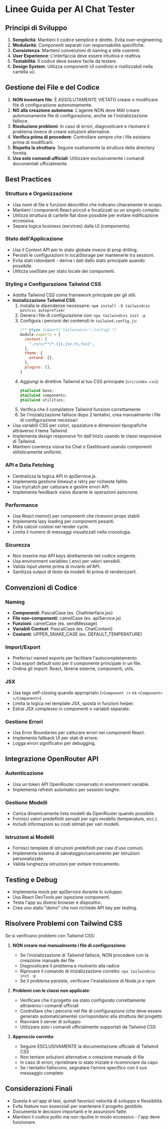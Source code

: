# Linee Guida per AI Chat Tester

## Principi di Sviluppo
1. **Semplicità**: Mantieni il codice semplice e diretto. Evita over-engineering.
2. **Modularità**: Componenti separati con responsabilità specifiche.
3. **Consistenza**: Mantieni convenzioni di naming e stile coerenti.
4. **User Experience**: L'interfaccia deve essere intuitiva e reattiva.
5. **Testabilità**: Il codice deve essere facile da testare.
6. **Design System**: Utilizza componenti UI condivisi e riutilizzabili nella cartella ui/.

## Gestione dei File e del Codice
1. **NON inventare file**: È ASSOLUTAMENTE VIETATO creare o modificare file di configurazione autonomamente.
2. **NO alla creazione autonoma**: L'agente NON deve MAI creare autonomamente file di configurazione, anche se l'inizializzazione fallisce.
3. **Risoluzione problemi**: In caso di errori, diagnosticare e risolvere il problema invece di creare soluzioni alternative.
4. **Verifica prima di procedere**: Controllare sempre che i file esistano prima di modificarli.
5. **Rispetta la struttura**: Seguire esattamente la struttura della directory fornita.
6. **Usa solo comandi ufficiali**: Utilizzare esclusivamente i comandi documentati ufficialmente.

## Best Practices

### Struttura e Organizzazione
- Usa nomi di file e funzioni descrittivi che indicano chiaramente lo scopo.
- Mantieni i componenti React piccoli e focalizzati su un singolo compito.
- Utilizza struttura di cartelle flat dove possibile per evitare nidificazione eccessiva.
- Separa logica business (services) dalla UI (components).

### Stato dell'Applicazione
- Usa il Context API per lo stato globale invece di prop drilling.
- Persisti le configurazioni in localStorage per mantenerle tra sessioni.
- Evita stati ridondanti - deriva i dati dallo stato principale quando possibile.
- Utilizza useState per stato locale dei componenti.

### Styling e Configurazione Tailwind CSS
- Adotta Tailwind CSS come framework principale per gli stili.
- **Inizializzazione Tailwind CSS**:
  1. Installa le dipendenze necessarie: `npm install -D tailwindcss postcss autoprefixer`
  2. Genera i file di configurazione con: `npx tailwindcss init -p`
  3. Configura i percorsi dei contenuti in `tailwind.config.js`:
     ```js
     /** @type {import('tailwindcss').Config} */
     module.exports = {
       content: [
         "./src/**/*.{js,jsx,ts,tsx}",
       ],
       theme: {
         extend: {},
       },
       plugins: [],
     }
     ```
  4. Aggiungi le direttive Tailwind al tuo CSS principale (`src/index.css`):
     ```css
     @tailwind base;
     @tailwind components;
     @tailwind utilities;
     ```
  5. Verifica che il compilatore Tailwind funzioni correttamente
  6. Se l'inizializzazione fallisce dopo 2 tentativi, crea manualmente i file di configurazione necessari
- Usa variabili CSS per colori, spaziature e dimensioni tipografiche attraverso il tema Tailwind.
- Implementa design responsive fin dall'inizio usando le classi responsive di Tailwind.
- Mantieni coerenza visiva tra Chat e Dashboard usando componenti stilisticamente uniformi.

### API e Data Fetching
- Centralizza la logica API in apiService.js.
- Implementa gestione timeout e retry per richieste fallite.
- Usa try/catch per catturare e gestire errori API.
- Implementa feedback visivo durante le operazioni asincrone.

### Performance
- Usa React.memo() per componenti che ricevono props stabili.
- Implementa lazy loading per componenti pesanti.
- Evita calcoli costosi nei render cycle.
- Limita il numero di messaggi visualizzati nella cronologia.

### Sicurezza
- Non inserire mai API keys direttamente nel codice sorgente.
- Usa environment variables (.env) per valori sensibili.
- Valida input utente prima di inviarlo all'API.
- Sanitizza output di testo da modelli AI prima di renderizzarli.

## Convenzioni di Codice

### Naming
- **Componenti**: PascalCase (es. ChatInterface.jsx)
- **File non-componenti**: camelCase (es. apiService.js)
- **Funzioni**: camelCase (es. sendMessage)
- **Variabili Context**: PascalCase (es. ChatContext)
- **Costanti**: UPPER_SNAKE_CASE (es. DEFAULT_TEMPERATURE)

### Import/Export
- Preferisci named exports per facilitare l'autocompletamento.
- Usa export default solo per il componente principale in un file.
- Ordina gli import: React, librerie esterne, componenti, utils.

### JSX
- Usa tags self-closing quando appropriato (`<Component />` vs `<Component></Component>`).
- Limita la logica nei template JSX, sposta in funzioni helper.
- Estrai JSX complesso in componenti o variabili separate.

### Gestione Errori
- Usa Error Boundaries per catturare errori nei componenti React.
- Implementa fallback UI per stati di errore.
- Logga errori significativi per debugging.

## Integrazione OpenRouter API

### Autenticazione
- Usa un token API OpenRouter conservato in environment variable.
- Implementa refresh automatico per sessioni lunghe.

### Gestione Modelli
- Carica dinamicamente lista modelli da OpenRouter quando possibile.
- Fornisci valori predefiniti sensati per ogni modello (temperature, ecc.).
- Includi informazioni su costi stimati per vari modelli.

### Istruzioni ai Modelli
- Fornisci template di istruzioni predefiniti per casi d'uso comuni.
- Implementa sistema di salvataggio/caricamento per istruzioni personalizzate.
- Valida lunghezza istruzioni per evitare troncamento.

## Testing e Debug
- Implementa mock per apiService durante lo sviluppo.
- Usa React DevTools per ispezione componenti.
- Testa l'app su diversi browser e dispositivi.
- Crea uno stato "demo" che non richiede API key per testing.

## Risolvere Problemi con Tailwind CSS
Se si verificano problemi con Tailwind CSS:

1. **NON creare mai manualmente i file di configurazione**:
   - Se l'inizializzazione di Tailwind fallisce, NON procedere con la creazione manuale dei file
   - Diagnosticare il problema e risolverlo alla radice
   - Riprovare il comando di inizializzazione corretto: `npx tailwindcss init -p`
   - Se il problema persiste, verificare l'installazione di Node.js e npm

2. **Problemi con le classi non applicate**:
   - Verificare che il progetto sia stato configurato correttamente attraverso i comandi ufficiali
   - Controllare che i percorsi nel file di configurazione (che deve essere generato automaticamente) corrispondano alla struttura del progetto
   - Riavviare il server di sviluppo
   - Utilizzare solo i comandi ufficialmente supportati da Tailwind CSS

3. **Approccio corretto**:
   - Seguire ESCLUSIVAMENTE la documentazione ufficiale di Tailwind CSS
   - Non tentare soluzioni alternative o creazione manuale di file
   - In caso di errori, ripristinare lo stato iniziale e ricominciare da capo
   - Se i tentativi falliscono, segnalare l'errore specifico con il suo messaggio completo

## Considerazioni Finali
- Questa è un'app di test, quindi favorisci velocità di sviluppo e flessibilità.
- Evita feature non essenziali per mantenere il progetto gestibile.
- Documenta le decisioni importanti e le assunzioni fatte.
- Mantieni il codice pulito ma non ripulire in modo eccessivo - l'app deve funzionare.